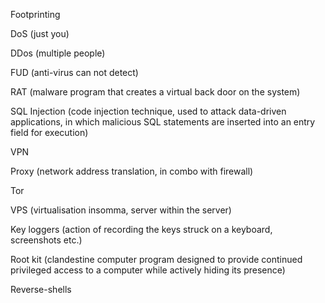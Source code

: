 Footprinting

DoS (just you)

DDos (multiple people)

FUD (anti-virus can not detect)

RAT (malware program that creates a virtual back door on the system)

SQL Injection (code injection technique, used to attack data-driven applications, in which malicious SQL statements are inserted into an entry field for execution)

VPN

Proxy (network address translation, in combo with firewall)

Tor

VPS (virtualisation insomma, server within the server)

Key loggers (action of recording the keys struck on a keyboard, screenshots etc.)

Root kit (clandestine computer program designed to provide continued privileged access to a computer while actively hiding its presence)

Reverse-shells
